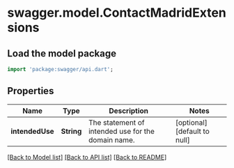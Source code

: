 # swagger.model.ContactMadridExtensions

## Load the model package
```dart
import 'package:swagger/api.dart';
```

## Properties
Name | Type | Description | Notes
------------ | ------------- | ------------- | -------------
**intendedUse** | **String** | The statement of intended use for the domain name. | [optional] [default to null]

[[Back to Model list]](../README.md#documentation-for-models) [[Back to API list]](../README.md#documentation-for-api-endpoints) [[Back to README]](../README.md)


